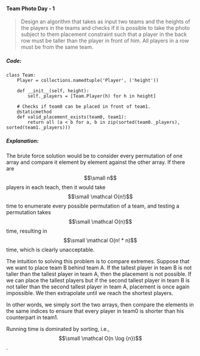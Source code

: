 #### Team Photo Day - 1

> Design an algorithm that takes as input two teams and the heights of the players in the teams and checks if it is possible to take the photo subject to them placement constraint such that a player in the back row must be taller than the player in front of him. All players in a row must be from the same team.

##### Code:

```
class Team:
    Player = collections.namedtuple('Player', ('height'))

    def __init__(self, height):
        self._players = [Team.Player(h) for h in height]

    # Checks if team0 can be placed in front of team1.
    @staticmethod
    def valid_placement_exists(team0, team1):
        return all (a < b for a, b in zip(sorted(team0._players), sorted(team1._players)))
```

##### Explanation:

The brute force solution would be to consider every permutation of one array and compare it element by element against the other array. If there are $$\small n$$ players in each teach, then it would take $$\small \mathcal O(n!)$$ time to enumerate every possible permutation of a team, and testing a permutation takes $$\small \mathcal O(n)$$ time, resulting in $$\small \mathcal O(n! * n)$$ time, which is clearly unacceptable. 

The intuition to solving this problem is to compare extremes. Suppose that we want to place team B behind team A. If the tallest player in team B is not taller than the tallest player in team A, then the placement is not possible. If we can place the tallest players but if the second tallest player in team B is not taller than the second tallest player in team A, placement is once again impossible. We then extrapolate until we reach the shortest players. 

In other words, we simply sort the two arrays, then compare the elements in the same indices to ensure that every player in team0 is shorter than his counterpart in team1. 

Running time is dominated by sorting, i.e., $$\small \mathcal O(n \log {n})$$.

